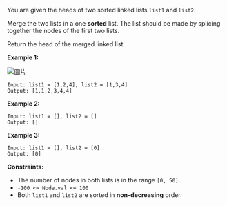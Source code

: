 You are given the heads of two sorted linked lists `list1` and `list2`.

Merge the two lists in a one **sorted** list. The list should be made by splicing together the nodes of the first two lists.

Return the head of the merged linked list.

 

**Example 1:**

![圖片](https://user-images.githubusercontent.com/55487740/153996561-9baedf73-88fc-46c4-a8bc-caacf781a95a.png)

```
Input: list1 = [1,2,4], list2 = [1,3,4]
Output: [1,1,2,3,4,4]
```
**Example 2:**

```
Input: list1 = [], list2 = []
Output: []
```
**Example 3:**

```
Input: list1 = [], list2 = [0]
Output: [0]
```
**Constraints:**

- The number of nodes in both lists is in the range `[0, 50]`.
- `-100 <= Node.val <= 100`
- Both `list1` and `list2` are sorted in **non-decreasing** order.

